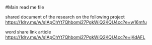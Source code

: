 #Main read me file 

shared document of the research on the following project 
https://1drv.ms/w/s!ApChYt7Qhbomj27PgkWiQ2KQU4cc?e=w16mfu

word share link article https://1drv.ms/w/s!ApChYt7Qhbomj27PgkWiQ2KQU4cc?e=jKdAFL
